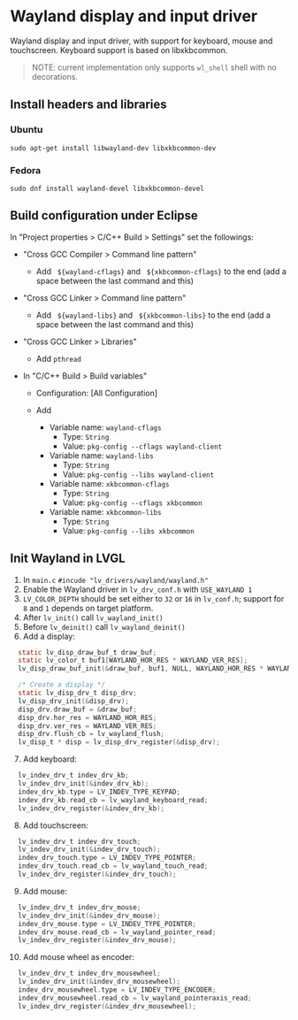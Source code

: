 # Wayland display and input driver

Wayland display and input driver, with support for keyboard, mouse and touchscreen.
Keyboard support is based on libxkbcommon.

> NOTE: current implementation only supports `wl_shell` shell with no decorations.


## Install headers and libraries

### Ubuntu

```
sudo apt-get install libwayland-dev libxkbcommon-dev
```

### Fedora

```
sudo dnf install wayland-devel libxkbcommon-devel
```


## Build configuration under Eclipse

In "Project properties > C/C++ Build > Settings" set the followings:

- "Cross GCC Compiler > Command line pattern"
  - Add ` ${wayland-cflags}` and ` ${xkbcommon-cflags}` to the end (add a space between the last command and this)


- "Cross GCC Linker > Command line pattern"
  - Add ` ${wayland-libs}` and ` ${xkbcommon-libs}`  to the end (add a space between the last command and this)


- "Cross GCC Linker > Libraries"
  - Add `pthread`


- In "C/C++ Build > Build variables"
  - Configuration: [All Configuration]

  - Add
    - Variable name: `wayland-cflags`
      - Type: `String`
      - Value: `pkg-config --cflags wayland-client`
    - Variable name: `wayland-libs`
      - Type: `String`
      - Value: `pkg-config --libs wayland-client`
    - Variable name: `xkbcommon-cflags`
      - Type: `String`
      - Value: `pkg-config --cflags xkbcommon`
    - Variable name: `xkbcommon-libs`
      - Type: `String`
      - Value: `pkg-config --libs xkbcommon`


## Init Wayland in LVGL

1. In `main.c` `#incude "lv_drivers/wayland/wayland.h"`
2. Enable the Wayland driver in `lv_drv_conf.h` with `USE_WAYLAND 1`
3. `LV_COLOR_DEPTH` should be set either to `32` or `16` in `lv_conf.h`;
   support for `8` and `1` depends on target platform.
4. After `lv_init()` call `lv_wayland_init()`
5. Before `lv_deinit()` call `lv_wayland_deinit()`
6. Add a display:
```c
  static lv_disp_draw_buf_t draw_buf;
  static lv_color_t buf1[WAYLAND_HOR_RES * WAYLAND_VER_RES];
  lv_disp_draw_buf_init(&draw_buf, buf1, NULL, WAYLAND_HOR_RES * WAYLAND_VER_RES);

  /* Create a display */
  static lv_disp_drv_t disp_drv;
  lv_disp_drv_init(&disp_drv);
  disp_drv.draw_buf = &draw_buf;
  disp_drv.hor_res = WAYLAND_HOR_RES;
  disp_drv.ver_res = WAYLAND_VER_RES;
  disp_drv.flush_cb = lv_wayland_flush;
  lv_disp_t * disp = lv_disp_drv_register(&disp_drv);
```
7. Add keyboard:
```c
  lv_indev_drv_t indev_drv_kb;
  lv_indev_drv_init(&indev_drv_kb);
  indev_drv_kb.type = LV_INDEV_TYPE_KEYPAD;
  indev_drv_kb.read_cb = lv_wayland_keyboard_read;
  lv_indev_drv_register(&indev_drv_kb);
```
8. Add touchscreen:
```c
  lv_indev_drv_t indev_drv_touch;
  lv_indev_drv_init(&indev_drv_touch);
  indev_drv_touch.type = LV_INDEV_TYPE_POINTER;
  indev_drv_touch.read_cb = lv_wayland_touch_read;
  lv_indev_drv_register(&indev_drv_touch);
```
9. Add mouse:
```c
  lv_indev_drv_t indev_drv_mouse;
  lv_indev_drv_init(&indev_drv_mouse);
  indev_drv_mouse.type = LV_INDEV_TYPE_POINTER;
  indev_drv_mouse.read_cb = lv_wayland_pointer_read;
  lv_indev_drv_register(&indev_drv_mouse);
```
10. Add mouse wheel as encoder:
```c
  lv_indev_drv_t indev_drv_mousewheel;
  lv_indev_drv_init(&indev_drv_mousewheel);
  indev_drv_mousewheel.type = LV_INDEV_TYPE_ENCODER;
  indev_drv_mousewheel.read_cb = lv_wayland_pointeraxis_read;
  lv_indev_drv_register(&indev_drv_mousewheel);
```
